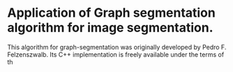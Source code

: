 # Application of Graph segmentation algorithm for image segmentation.

This algorithm for graph-segmentation was originally developed by Pedro F. Felzenszwalb. Its C++ implementation is freely available under the terms of th